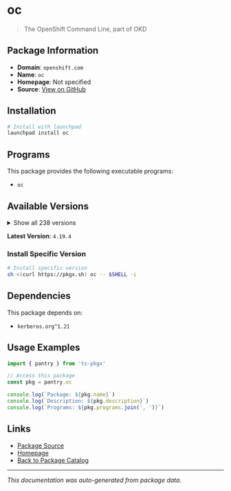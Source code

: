 # oc

> The OpenShift Command Line, part of OKD

## Package Information

- **Domain**: `openshift.com`
- **Name**: `oc`
- **Homepage**: Not specified
- **Source**: [View on GitHub](https://github.com/pkgxdev/pantry/tree/main/projects/openshift.com/package.yml)

## Installation

```bash
# Install with launchpad
launchpad install oc
```

## Programs

This package provides the following executable programs:

- `oc`

## Available Versions

<details>
<summary>Show all 238 versions</summary>

- `4.19.4`, `4.19.3`, `4.19.2`, `4.19.1`, `4.19.0`
- `4.18.19`, `4.18.18`, `4.18.17`, `4.18.16`, `4.18.15`
- `4.18.14`, `4.18.13`, `4.18.12`, `4.18.11`, `4.18.10`
- `4.18.9`, `4.18.8`, `4.18.7`, `4.18.6`, `4.18.5`
- `4.18.4`, `4.18.3`, `4.18.2`, `4.18.1`, `4.17.35`
- `4.17.34`, `4.17.33`, `4.17.32`, `4.17.31`, `4.17.30`
- `4.17.29`, `4.17.28`, `4.17.27`, `4.17.26`, `4.17.25`
- `4.17.24`, `4.17.23`, `4.17.22`, `4.17.21`, `4.17.20`
- `4.17.19`, `4.17.18`, `4.17.17`, `4.17.16`, `4.17.15`
- `4.17.14`, `4.17.13`, `4.17.12`, `4.17.11`, `4.17.10`
- `4.17.9`, `4.17.8`, `4.17.7`, `4.17.6`, `4.17.5`
- `4.17.4`, `4.17.3`, `4.17.2`, `4.17.1`, `4.17.0`
- `4.16.43`, `4.16.42`, `4.16.41`, `4.16.40`, `4.16.39`
- `4.16.38`, `4.16.37`, `4.16.36`, `4.16.35`, `4.16.34`
- `4.16.33`, `4.16.32`, `4.16.30`, `4.16.29`, `4.16.28`
- `4.16.27`, `4.16.26`, `4.16.25`, `4.16.24`, `4.16.23`
- `4.16.21`, `4.16.20`, `4.16.19`, `4.16.18`, `4.16.17`
- `4.16.16`, `4.16.15`, `4.16.14`, `4.16.13`, `4.16.12`
- `4.16.11`, `4.16.10`, `4.16.9`, `4.16.8`, `4.16.7`
- `4.16.6`, `4.16.5`, `4.16.4`, `4.16.3`, `4.16.2`
- `4.16.1`, `4.15.54`, `4.15.53`, `4.15.52`, `4.15.51`
- `4.15.50`, `4.15.49`, `4.15.48`, `4.15.47`, `4.15.46`
- `4.15.45`, `4.15.44`, `4.15.43`, `4.15.42`, `4.15.41`
- `4.15.40`, `4.15.39`, `4.15.38`, `4.15.37`, `4.15.36`
- `4.15.35`, `4.15.34`, `4.15.33`, `4.15.32`, `4.15.31`
- `4.15.30`, `4.15.29`, `4.15.28`, `4.15.27`, `4.15.26`
- `4.15.25`, `4.15.24`, `4.15.23`, `4.15.22`, `4.15.21`
- `4.15.20`, `4.15.19`, `4.15.18`, `4.15.17`, `4.15.16`
- `4.15.15`, `4.15.14`, `4.15.13`, `4.15.12`, `4.15.11`
- `4.15.10`, `4.15.9`, `4.15.8`, `4.15.7`, `4.15.6`
- `4.15.5`, `4.15.4`, `4.15.3`, `4.15.2`, `4.14.53`
- `4.14.52`, `4.14.51`, `4.14.50`, `4.14.49`, `4.14.48`
- `4.14.46`, `4.14.45`, `4.14.44`, `4.14.43`, `4.14.42`
- `4.14.41`, `4.14.40`, `4.14.39`, `4.14.38`, `4.14.37`
- `4.14.36`, `4.14.35`, `4.14.34`, `4.14.33`, `4.14.32`
- `4.14.31`, `4.14.30`, `4.14.29`, `4.14.28`, `4.14.27`
- `4.14.26`, `4.14.25`, `4.14.24`, `4.14.23`, `4.14.22`
- `4.14.21`, `4.14.20`, `4.14.19`, `4.14.18`, `4.14.17`
- `4.13.59`, `4.13.58`, `4.13.57`, `4.13.56`, `4.13.55`
- `4.13.54`, `4.13.53`, `4.13.52`, `4.13.51`, `4.13.50`
- `4.13.49`, `4.13.48`, `4.13.46`, `4.13.45`, `4.13.44`
- `4.13.43`, `4.13.42`, `4.13.41`, `4.13.40`, `4.13.39`
- `4.13.38`, `4.12.78`, `4.12.77`, `4.12.76`, `4.12.75`
- `4.12.74`, `4.12.73`, `4.12.72`, `4.12.71`, `4.12.70`
- `4.12.69`, `4.12.68`, `4.12.67`, `4.12.66`, `4.12.65`
- `4.12.64`, `4.12.63`, `4.12.62`, `4.12.61`, `4.12.60`
- `4.12.59`, `4.12.58`, `4.12.57`, `4.12.56`, `4.12.55`
- `4.12.54`, `4.12.53`, `4.11.59`

</details>

**Latest Version**: `4.19.4`

### Install Specific Version

```bash
# Install specific version
sh <(curl https://pkgx.sh) oc -- $SHELL -i
```

## Dependencies

This package depends on:

- `kerberos.org^1.21`

## Usage Examples

```typescript
import { pantry } from 'ts-pkgx'

// Access this package
const pkg = pantry.oc

console.log(`Package: ${pkg.name}`)
console.log(`Description: ${pkg.description}`)
console.log(`Programs: ${pkg.programs.join(', ')}`)
```

## Links

- [Package Source](https://github.com/pkgxdev/pantry/tree/main/projects/openshift.com/package.yml)
- [Homepage](#)
- [Back to Package Catalog](../../package-catalog.md)

---

*This documentation was auto-generated from package data.*
